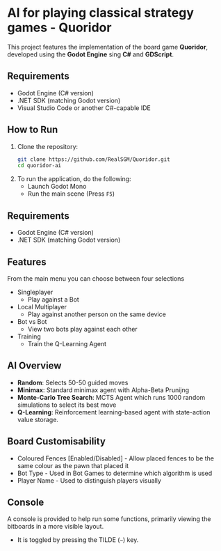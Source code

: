 # AI for playing classical strategy games - Quoridor
This project features the implementation of the board game **Quoridor**, developed using the **Godot Engine** sing **C#** and **GDScript**.

## Requirements
- Godot Engine (C# version)
- .NET SDK (matching Godot version)
- Visual Studio Code or another C#-capable IDE

## How to Run
1. Clone the repository:
   ```bash
   git clone https://github.com/RealSGM/Quoridor.git
   cd quoridor-ai
   ```
2. To run the application, do the following:
    - Launch Godot Mono
    - Run the main scene (Press `F5`)

## Requirements
- Godot Engine (C# version)
- .NET SDK (matching Godot version)

## Features 
From the main menu you can choose between four selections
- Singleplayer
    - Play against a Bot
- Local Multiplayer
    - Play against another person on the same device
- Bot vs Bot
    - View two bots play against each other
- Training
    - Train the Q-Learning Agent

## AI Overview
- **Random**: Selects 50-50 guided moves
- **Minimax**: Standard minimax agent with Alpha-Beta Prunijng
- **Monte-Carlo Tree Search**: MCTS Agent which runs 1000 random simulations to select its best move
- **Q-Learning**: Reinforcement learning-based agent with state-action value storage.

## Board Customisability
- Coloured Fences [Enabled/Disabled] - Allow placed fences to be the same colour as the pawn that placed it
- Bot Type - Used in Bot Games to determine which algorithm is used
- Player Name - Used to distinguish players visually

## Console
A console is provided to help run some functions, primarily viewing the bitboards in a more visible layout. 
- It is toggled by pressing the TILDE (`~`) key.